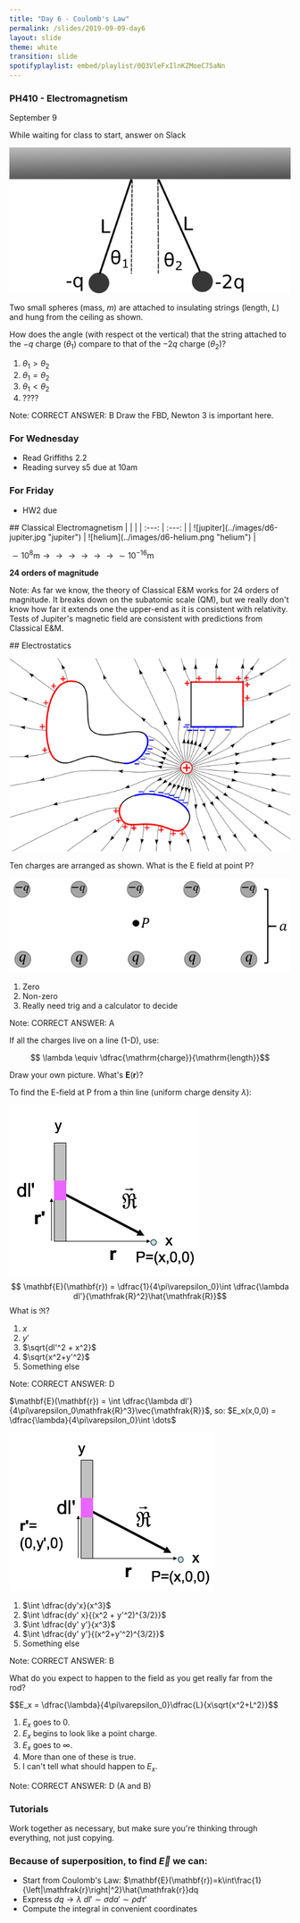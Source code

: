 ```yaml
---
title: "Day 6 - Coulomb's Law"
permalink: /slides/2019-09-09-day6
layout: slide
theme: white
transition: slide
spotifyplaylist: embed/playlist/0Q3VleFxIlnKZMoeC75aNn
---
```


<section data-markdown="">
	
### PH410 - Electromagnetism

September 9
<!--this doesn't work... {% include spotifyplaylist.html id=page.spotifyplaylist %}-->
</section>
<section data-markdown>
While waiting for class to start, answer on Slack 
	
![hanging charges](../images/d6-hungspheres.png "hanging charges") 
	
Two small spheres (mass, $m$) are attached to insulating strings (length, $L$) and hung from the ceiling as shown.

How does the angle (with respect ot the vertical) that the string attached to the $-q$ charge ($\theta_1$) compare to that of the $-2q$ charge ($\theta_2$)?

1. $\theta_1 > \theta_2$
2. $\theta_1 = \theta_2$
3. $\theta_1 < \theta_2$
4. ????

Note:
CORRECT ANSWER: B
Draw the FBD, Newton 3 is important here.

</section>

<section data-markdown="">

### For Wednesday
- Read Griffiths 2.2
- Reading survey s5 due at 10am 

### For Friday
- HW2 due
	
</section>


<section data-markdown>
## Classical Electromagnetism
|  |  |
| :---: | :---: |
| ![jupiter](../images/d6-jupiter.jpg "jupiter") | ![helium](../images/d6-helium.png "helium") |


$\sim 10^8\mathrm{m} \longrightarrow \longrightarrow \longrightarrow\longrightarrow\longrightarrow\longrightarrow \sim 10^{-16}\mathrm{m}$

**24 orders of magnitude**

Note: As far we know, the theory of Classical E&M works for 24 orders of magnitude. It breaks down on the subatomic scale (QM), but we really don't know how far it extends one the upper-end as it is consistent with relativity. Tests of Jupiter's magnetic field are consistent with predictions from Classical E&M.

</section>

<section data-markdown>
## Electrostatics

![efield](../images/d6-efieldwiki.png "efield")</section>

<section data-markdown>

Ten charges are arranged as shown. What is the E field at point P?

![](../images/d6-superpositioncharges.png "") 

1. Zero
2. Non-zero
3. Really need trig and a calculator to decide

Note:
CORRECT ANSWER: A
</section>

<!-- <section data-markdown>

1 of the 5 charges has been removed, as shown. What’s the E field at the center?

<img src ="./images/4charges.png" align="center" style="width: 400px";/>

1. $+(kq/a^2)\hat{y}$
2. $-(kq/a^2)\hat{y}$
3. 0
4. Something entirely different!
5. This is a nasty problem which I need more time to solve

Note:
CORRECT ANSWER:  B
Superposition!

</section> -->

<section data-markdown>

If all the charges live on a line (1-D), use:

$$ \lambda \equiv \dfrac{\mathrm{charge}}{\mathrm{length}}$$

Draw your own picture. What's $\mathbf{E}(\mathbf{r})$?

</section>

<section data-markdown>

To find the E-field at P from a thin line (uniform charge density $\lambda$):

![line charge](../images/d6-linecharge.png "line charge")
$$ \mathbf{E}(\mathbf{r}) = \dfrac{1}{4\pi\varepsilon_0}\int \dfrac{\lambda dl'}{\mathfrak{R}^2}\hat{\mathfrak{R}}$$
What is $\mathfrak{R}$?

1. $x$
2. $y'$
3. $\sqrt{dl'^2 + x^2}$
4. $\sqrt{x^2+y'^2}$
5. Something else

Note:
CORRECT ANSWER: D

</section>

<section data-markdown>

$\mathbf{E}(\mathbf{r}) = \int \dfrac{\lambda dl'}{4\pi\varepsilon_0\mathfrak{R}^3}\vec{\mathfrak{R}}$, so: $E_x(x,0,0) = \dfrac{\lambda}{4\pi\varepsilon_0}\int \dots$

![line charge](../images/d6-linecharge_coords.png "line charge")

1. $\int \dfrac{dy'x}{x^3}$
2. $\int \dfrac{dy' x}{(x^2 + y'^2)^{3/2}}$
3. $\int \dfrac{dy' y'}{x^3}$
4. $\int \dfrac{dy' y'}{(x^2+y'^2)^{3/2}}$
5. Something else

Note:
CORRECT ANSWER: B

</section>

<section data-markdown>

What do you expect to happen to the field as you get really far from the rod?

$$E_x = \dfrac{\lambda}{4\pi\varepsilon_0\}\dfrac{L}{x\sqrt{x^2+L^2}}$$

1. $E_x$ goes to 0.
2. $E_x$ begins to look like a point charge.
3. $E_x$ goes to $\infty$.
4. More than one of these is true.
5. I can't tell what should happen to $E_x$.

Note:
CORRECT ANSWER: D (A and B)

</section>
<section data-markdown>
	
### Tutorials

Work together as necessary, but make sure you're thinking through everything, not just copying.

</section>

<section data-markdown>
	
### Because of superposition, to find $\vec{E}$ we can:

- Start from Coulomb's Law: $\mathbf{E}(\mathbf{r})=k\int\frac{1}{\left|\mathfrak{r}\right|^2}\hat{\mathfrak{r}}dq
- Express $dq \rightarrow \lambda~dl' \sim \sigma da' \sim \rho d\tau'$
- Compute the integral in convenient coordinates
</section>

